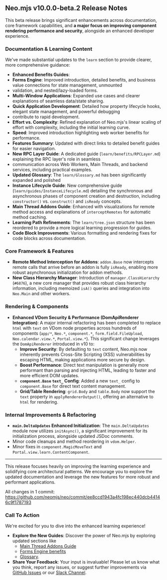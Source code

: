 ## Neo.mjs v10.0.0-beta.2 Release Notes

This beta release brings significant enhancements across documentation, core framework capabilities, and **a major focus on improving component rendering performance and security**, alongside an enhanced developer experience.

### Documentation & Learning Content

We've made substantial updates to the `learn` section to provide clearer, more comprehensive guidance:

*   **Enhanced Benefits Guides**:
*   **Forms Engine**: Improved introduction, detailed benefits, and business value connections for state management, unmounted
*   validation, and nested/lazy-loaded forms.
*   **Multi-Window Applications**: Expanded use cases and clearer explanations of seamless data/state sharing.
*   **Quick Application Development**: Detailed how property lifecycle hooks, elegant state management, and powerful debugging
*   contribute to rapid development.
*   **Effort vs. Complexity**: Refined explanation of Neo.mjs's linear scaling of effort with complexity, including the initial learning curve.
*   **Speed**: Improved introduction highlighting web worker benefits for performance.
*   **Features Summary**: Updated with direct links to detailed benefit guides for easier navigation.
*   **New RPC Layer Guide**: A dedicated guide (`learn/benefits/RPCLayer.md`) explaining the RPC layer's role in seamless
*   communication across Web Workers, Main Threads, and backend services, including practical examples.
*   **Updated Glossary**: The `learn/Glossary.md` has been significantly expanded and polished
*   **Instance Lifecycle Guide**: New comprehensive guide (`learn/guides/InstanceLifecycle.md`) detailing the synchronous and
    asynchronous phases of component creation and destruction, including `constructor()` vs. `construct()` and `isReady` concepts.
*   **Main Thread Addons Guide**: Enhanced with visualizations for remote method access and explanations of `interceptRemotes` for
    automatic method caching.
*   **Learning Path Refinements**: The `learn/tree.json` structure has been reordered to provide a more logical learning progression for
    guides.
*   **Code Block Improvements**: Various formatting and rendering fixes for code blocks across documentation.

### Core Framework & Features

*   **Remote Method Interception for Addons**: `addon.Base` now intercepts remote calls that arrive before an addon is fully
    `isReady`, enabling more robust asynchronous initialization for addon methods.
*   **New Class Hierarchy Manager**: Introduction of `manager.ClassHierarchy` (`#6876`), a new core manager that provides robust
    class hierarchy information, including memoized `isA()` queries and integration into `Neo.Main` and other workers.

### Rendering & Components

*   **Enhanced VDom Security & Performance (DomApiRenderer Integration)**: A major internal refactoring has been completed to
    replace `html` with `text` on VDom node properties across
    hundreds of components (`app/*`, `Neo.*`, `component.*`, `form.field.FileUpload`, `Neo.calendar.view.*`, `Portal.view.*`). This
    significant change leverages the `DomApiRenderer` introduced in v10 to:
    *   **Improve Security**: By defaulting to `text` content, Neo.mjs now inherently prevents Cross-Site Scripting (XSS) vulnerabilities
        by escaping HTML, making applications more secure by design.
    *   **Boost Performance**: Direct text manipulation is generally more performant than parsing and injecting HTML, leading to faster
        and more efficient DOM updates.
    *   **`component.Base` `text_` Config**: Added a new `text_` config to `component.Base` for direct text content management.
    *   **Grid/Table Rendering**: `grid.Body` and `table.Body` now support the `text` property in `applyRendererOutput()`, offering an
        alternative to `html` for rendering.

### Internal Improvements & Refactoring

*   **`main.DeltaUpdates` Enhanced Initialization**: The `main.DeltaUpdates` module now utilizes `initAsync()`, a significant
    improvement for its initialization process, alongside updated JSDoc comments.
*   Minor code cleanups and method reordering in `vdom.Helper`.
*   Minor fixes in `component.MagicMoveText` and `Portal.view.learn.ContentComponent`.

 ---

This release focuses heavily on improving the learning experience and solidifying core architectural patterns. We encourage you to explore the updated documentation and leverage the new features for more robust and performant applications.

All changes in 1 commit: https://github.com/neomjs/neo/commit/ee8ccd1943a4fc198ec440dcb44146c9f1787193

### Call To Action

We're excited for you to dive into the enhanced learning experience!

*   **Explore the New Guides**: Discover the power of Neo.mjs by exploring updated sections like
    * [Main Thread Addons Guide](
      https://neomjs.com/dist/esm/apps/portal/#/learn/guides.MainThreadAddons)
    * [Forms Engine benefits](https://neomjs.com/dist/esm/apps/portal/#/learn/benefits.FormsEngine)
    * [Glossary](https://neomjs.com/dist/esm/apps/portal/#/learn/Glossary).
*   **Share Your Feedback**: Your input is invaluable! Please let us know what you think, report any issues, or suggest further
    improvements via [GitHub Issues](https://github.com/neomjs/neo/issues) or our [Slack Channel](https://join.slack.com/t/neomjs/shared_invite/zt-6c50ueeu-3E1~M4T9xkNnb~M_prEEOA).
